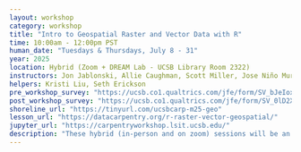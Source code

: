 ```yaml
---
layout: workshop
category: workshop
title: "Intro to Geospatial Raster and Vector Data with R"
time: 10:00am - 12:00pm PST
human_date: "Tuesdays & Thursdays, July 8 - 31"
year: 2025
location: Hybrid (Zoom + DREAM Lab - UCSB Library Room 2322)
instructors: Jon Jablonski, Allie Caughman, Scott Miller, Jose Niño Muriel
helpers: Kristi Liu, Seth Erickson
pre_workshop_survey: "https://ucsb.co1.qualtrics.com/jfe/form/SV_bJeIoxjp1A9Xx3M?slug=2025-07-08-ucsb-geospatial"
post_workshop_survey: "https://ucsb.co1.qualtrics.com/jfe/form/SV_0lD2XHnezknmSr4?slug=2025-07-08-ucsb-geospatial"
shoreline_url: "https://tinyurl.com/ucsbcarp-m25-geo"
lesson_url: "https://datacarpentry.org/r-raster-vector-geospatial/"
jupyter_url: "https://carpentryworkshop.lsit.ucsb.edu/"
description: "These hybrid (in-person and on zoom) sessions will be an un-workshop. We will work through the canonical lesson that introduces the essentials of working with raster and vector geospatial data in R. We will hightlight the learning objectives of the lesson: visualization, reprojections, and raster analisis. We will work with rasters—including multi-band and time series data—as well as work with vector features like points, lines, and polygons. Unique to this workshop, we’ll also collaboratively revise the Carpentries lesson as we go, making it more engaging and learner-friendly. Consider it a semi-workshop, semi-geospatial study group. Whether you're new to geospatial analysis or looking to sharpen your skills, join us for a hands-on, community-driven learning experience this July."
---
```


